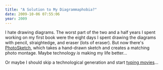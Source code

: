 ```yaml
---
title: "A Solution to My Diagrammaphobia?"
date: 2009-10-06 07:55:06
year: 2009
---
```

I hate drawing diagrams.  The worst part of the two and a half years I spent working on my first book were the eight days I spent drawing the diagrams with pencil, straightedge, and eraser (lots of eraser).  But now there's <a href="http://gizmodo.com/5374890/this-is-a-photoshop-and-it-blew-my-mind">PhotoSketch</a>, which takes a hand-drawn sketch and creates a matching photo montage. Maybe technology <em>is</em> making my life better...

Or maybe I should skip a technological generation and start <a href="http://www.xtranormal.com">typing movies</a>...
